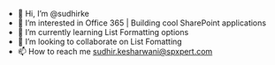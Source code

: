 - 👋 Hi, I’m @sudhirke
- 👀 I’m interested in Office 365 | Building cool SharePoint applications
- 🌱 I’m currently learning List Formatting options
- 💞️ I’m looking to collaborate on List Fomatting
- 📫 How to reach me sudhir.kesharwani@spxpert.com

<!---
sudhirke/sudhirke is a ✨ special ✨ repository because its `README.md` (this file) appears on your GitHub profile.
You can click the Preview link to take a look at your changes.
--->
